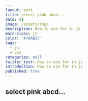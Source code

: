 ```yaml
---
layout: post
title: select pink abcd...
date: {}
image: /assets/img/
description: How to use for in js
main-class: js
color: '#7AAB13'
tags:
  - js
  - css
categories: null
twitter_text: How to use for in js
introduction: How to use for in js
published: true
---
```


## select pink abcd...


<script src="https://gist.github.com/HowieWang/47eb8c9d7d498cdfcf96244e85f05bc4.js"></script>
<script>
// for gist file show out
	var aFile = document.getElementsByClassName('gist-file'); // [0].style.marginLeft='50%';
   for(var i; i<aFile.length; i++){
       aFile[i].style.marginLeft='11%';
       aFile[i].style.marginRight='11%';
   }
 </script>
